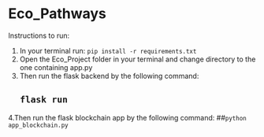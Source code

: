 # Eco_Pathways

Instructions to run:
1. In your terminal run: ```pip install -r requirements.txt```
2. Open the Eco_Project folder in your terminal and change directory to the one containing app.py
3. Then run the flask backend by the following command:
   ## ```flask run```
4.Then run the flask blockchain app by the following command:
   ##```python app_blockchain.py```
